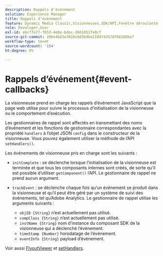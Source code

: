 ```yaml
---
description: Rappels d’événement
solution: Experience Manager
title: Rappels d’événement
feature: Dynamic Media Classic,Visionneuses,SDK/API,Fenêtre déroulante
role: Developer,User
exl-id: e6cffe77-f653-4e8e-bdec-2661051fe8cf
source-git-commit: 206e4643e3926cb85b4be2189743578f88180be7
workflow-type: tm+mt
source-wordcount: '154'
ht-degree: 0%

---
```


# Rappels d’événement{#event-callbacks}

La visionneuse prend en charge les rappels d’événement JavaScript que la page web utilise pour suivre le processus d’initialisation de la visionneuse ou le comportement d’exécution.

Les gestionnaires de rappel sont affectés en transmettant des noms d’événement et les fonctions de gestionnaire correspondantes avec la propriété `handlers` à l’objet JSON `config` dans le constructeur de la visionneuse. Vous pouvez également utiliser la méthode de l’API `setHandlers()`.

Les événements de visionneuse pris en charge sont les suivants :

* `initComplete` : se déclenche lorsque l’initialisation de la visionneuse est terminée et que tous les composants internes sont créés, de sorte qu’il est possible d’utiliser  `getComponent()` l’API. Le gestionnaire de rappel ne prend aucun argument.

* `trackEvent` : se déclenche chaque fois qu’un événement se produit dans la visionneuse et qu’il peut être géré par un système de suivi des événements, tel qu’Adobe Analytics. Le gestionnaire de rappel utilise les arguments suivants :

   * `objID {String}` n’est actuellement pas utilisé.
   * `compClass {String}` n’est actuellement pas utilisé.
   * `instName {String}` nom d’instance du composant SDK de la visionneuse qui a déclenché l’événement.
   * `timeStamp {Number}` horodatage de l’événement.
   * `eventInfo {String}` payload d’événement.

Voir aussi [FlyoutViewer](../../c-html5-s7-aem-asset-viewers/c-html5-flyout-viewer-20-about/c-html5-flyout-viewer-20-javascriptapiref/r-html5-flyout-viewer-20-javascriptapiref-.flyoutviewer.md#reference-b99bb25606444f46b27529ff3e960b1e) et [setHandlers](../../c-html5-s7-aem-asset-viewers/c-html5-flyout-viewer-20-about/c-html5-flyout-viewer-20-javascriptapiref/r-html5-flyout-viewer-20-javascriptapiref-sethandlers.md#reference-74e9acb1cd0047d5bd60eea5fa5c8692).
